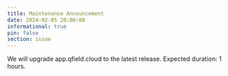 ```yaml
---
title: Maintenance Announcement 
date: 2024-02-05 20:00:00
informational: true
pin: false
section: issue
---
```


We will upgrade app.qfield.cloud to the latest release.
Expected duration: 1 hours.
